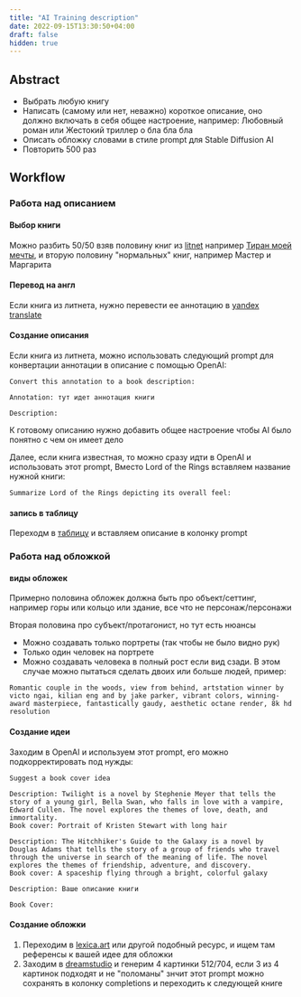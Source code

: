 ```yaml
---
title: "AI Training description"
date: 2022-09-15T13:30:50+04:00
draft: false
hidden: true
---
```


## Abstract
* Выбрать любую книгу
* Написать (самому или нет, неважно) короткое описание, оно должно включать в себя общее настроение, например: Любовный роман или Жестокий триллер о бла бла бла
* Описать обложку словами в стиле prompt для Stable Diffusion AI
* Повторить 500 раз

## Workflow

### Работа над описанием

#### Выбор книги
Можно разбить 50/50 взяв половину книг из [litnet](litnet.com) например [Тиран моей мечты](https://litnet.com/ru/book/tiran-moei-mechty-b410846), и вторую половину "нормальных" книг, например Мастер и Маргарита

#### Перевод на англ
Если книга из литнета, нужно перевести ее аннотацию в [yandex translate](https://translate.yandex.com/)

#### Создание описания
Если книга из литнета, можно использовать следующий prompt для конвертации аннотации в описание с помощью OpenAI:

```
Convert this annotation to a book description: 

Annotation: тут идет аннотация книги

Description:
```

К готовому описанию нужно добавить общее настроение чтобы AI было понятно с чем он имеет дело

Далее, если книга известная, то  можно сразу идти в OpenAI и использовать этот prompt,
Вместо Lord of the Rings вставляем название нужной книги:

```
Summarize Lord of the Rings depicting its overall feel:
```

#### запись в таблицу
Переходм в [таблицу](https://docs.google.com/spreadsheets/d/1TfoaKIHMfUsHEsVoYb6w_L_g8LCfs7okDjKBKoZR4NQ/edit#gid=0) и вставляем описание в колонку prompt


### Работа над обложкой

#### виды обложек
Примерно половина обложек должна быть про объект/сеттинг, например горы или кольцо или здание, все что не персонаж/персонажи

Вторая половина про субъект/протагонист, но тут есть нюансы
* Можно создавать только портреты (так чтобы не было видно рук)
* Только один человек на портрете
* Можно создавать человека в полный рост если вид сзади. В этом случае можно пытаться сделать двоих или больше людей, пример:
```
Romantic couple in the woods, view from behind, artstation winner by victo ngai, kilian eng and by jake parker, vibrant colors, winning-award masterpiece, fantastically gaudy, aesthetic octane render, 8k hd resolution
```

#### Создание идеи
Заходим в OpenAI и используем этот prompt, его можно подкорректировать под нужды:
```
Suggest a book cover idea

Description: Twilight is a novel by Stephenie Meyer that tells the story of a young girl, Bella Swan, who falls in love with a vampire, Edward Cullen. The novel explores the themes of love, death, and immortality.
Book cover: Portrait of Kristen Stewart with long hair

Description: The Hitchhiker's Guide to the Galaxy is a novel by Douglas Adams that tells the story of a group of friends who travel through the universe in search of the meaning of life. The novel explores the themes of friendship, adventure, and discovery.
Book cover: A spaceship flying through a bright, colorful galaxy

Description: Ваше описание книги

Book Cover:
```


#### Создание обложки
1. Переходим в [lexica.art](lexica.art) или другой подобный ресурс, и ищем там референсы к вашей идее для обложки
2. Заходим в [dreamstudio](https://beta.dreamstudio.ai/home) и генерим 4 картинки 512/704, если 3 из 4 картинок подходят и не "поломаны" знчит этот prompt можно сохранять в колонку completions и переходить к следующей книге
